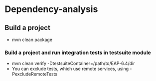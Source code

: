 # Dependency-analysis

## Build a project
  - mvn clean package

### Build a project and run integration tests in testsuite module
  - mvn clean verify -DtestsuiteContainer=/path/to/EAP-6.4/dir
  - You can exclude tests, which use remote services, using -PexcludeRemoteTests
